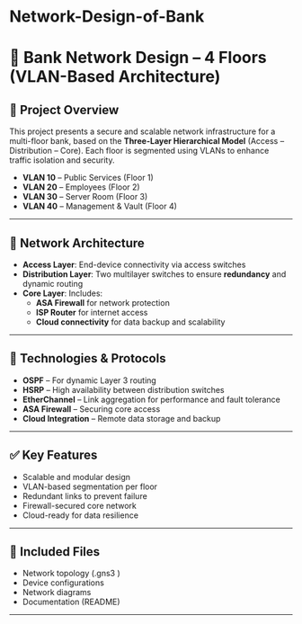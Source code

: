 # Network-Design-of-Bank

# 🏦 Bank Network Design – 4 Floors (VLAN-Based Architecture)

## 📘 Project Overview

This project presents a secure and scalable network infrastructure for a multi-floor bank, based on the **Three-Layer Hierarchical Model** (Access – Distribution – Core). Each floor is segmented using VLANs to enhance traffic isolation and security.

- **VLAN 10** – Public Services (Floor 1)  
- **VLAN 20** – Employees (Floor 2)  
- **VLAN 30** – Server Room (Floor 3)  
- **VLAN 40** – Management & Vault (Floor 4)

---

## 🧱 Network Architecture

- **Access Layer**: End-device connectivity via access switches  
- **Distribution Layer**: Two multilayer switches to ensure **redundancy** and dynamic routing  
- **Core Layer**: Includes:
  - **ASA Firewall** for network protection  
  - **ISP Router** for internet access  
  - **Cloud connectivity** for data backup and scalability  

---

## 🔐 Technologies & Protocols

- **OSPF** – For dynamic Layer 3 routing  
- **HSRP** – High availability between distribution switches  
- **EtherChannel** – Link aggregation for performance and fault tolerance  
- **ASA Firewall** – Securing core access  
- **Cloud Integration** – Remote data storage and backup  

---

## ✅ Key Features

- Scalable and modular design  
- VLAN-based segmentation per floor  
- Redundant links to prevent failure  
- Firewall-secured core network  
- Cloud-ready for data resilience  

---

## 📂 Included Files

- Network topology (.gns3 )  
- Device configurations  
- Network diagrams  
- Documentation (README)

---
 
